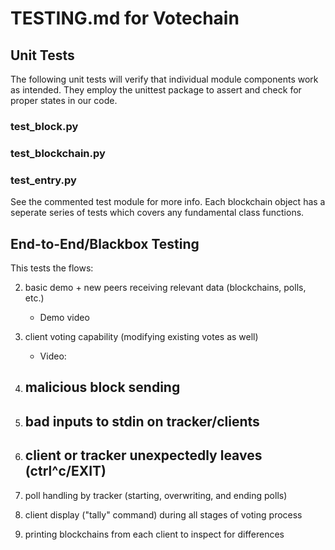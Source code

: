 # TESTING.md for Votechain

## Unit Tests

The following unit tests will verify that individual module components
work as intended. They employ the unittest package to assert and check
for proper states in our code.
### test_block.py
### test_blockchain.py
### test_entry.py
See the commented test module for more info. Each blockchain object has a 
seperate series of tests which covers any fundamental class functions.

## End-to-End/Blackbox Testing
This tests the flows:

2. basic demo + new peers receiving relevant data (blockchains, polls, etc.)
	- Demo video
3. client voting capability (modifying existing votes as well)
	- Video:
4. malicious block sending
	- 
5. bad inputs to stdin on tracker/clients
    - 
6. client or tracker unexpectedly leaves (ctrl^c/EXIT)
    - 
7. poll handling by tracker (starting, overwriting, and ending polls)

8. client display ("tally" command) during all stages of voting process

9. printing blockchains from each client to inspect for differences



